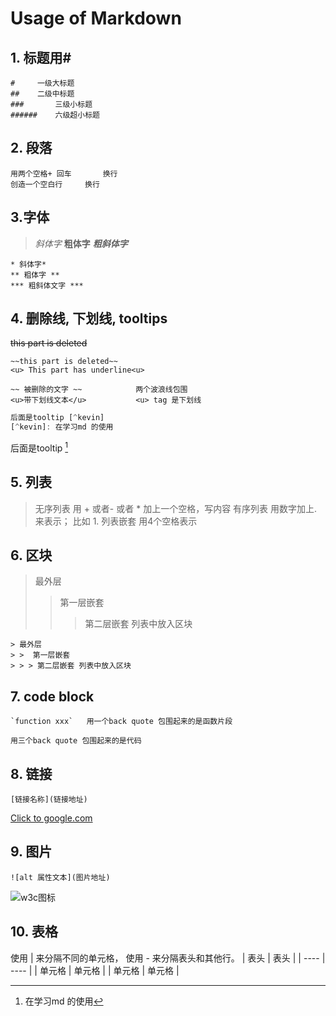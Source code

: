 # Usage of Markdown
## 1. 标题用#
```
# 	  一级大标题
## 	  二级中标题
### 	  三级小标题
######	  六级超小标题
```
## 2. 段落
```
用两个空格+ 回车	    换行
创造一个空白行	    换行
```

## 3.字体
> *斜体字*
> **粗体字**
> ***粗斜体字***

```
* 斜体字*
** 粗体字 **
*** 粗斜体文字 ***
```

## 4. 删除线, 下划线, tooltips
~~this part is deleted~~
```
~~this part is deleted~~
<u> This part has underline<u>
```

```
~~ 被删除的文字 ~~	        两个波浪线包围
<u>带下划线文本</u>	        <u> tag 是下划线
```

``` js
后面是tooltip [^kevin]
[^kevin]: 在学习md 的使用
```
后面是tooltip [^kevin]
[^kevin]: 在学习md 的使用

## 5. 列表

>无序列表	用 + 或者- 或者 * 加上一个空格，写内容
> 有序列表	用数字加上. 来表示； 比如 1. 
> 列表嵌套	用4个空格表示

## 6. 区块
> 最外层
> >  第一层嵌套
> > > 第二层嵌套	列表中放入区块

```
> 最外层
> >  第一层嵌套
> > > 第二层嵌套	列表中放入区块
```

## 7. code block
```
`function xxx`   用一个back quote 包围起来的是函数片段

用三个back quote 包围起来的是代码
```


## 8. 链接
```[链接名称](链接地址)```	

[Click to google.com](www.google.com)


## 9. 图片
```![alt 属性文本](图片地址)```


![w3c图标](https://www.w3.org/wiki/images/b/b9/Back.png)

## 10. 表格
使用 | 来分隔不同的单元格，
使用 - 来分隔表头和其他行。
|  表头   | 表头  |
|  ----  | ----  |
| 单元格  | 单元格 |
| 单元格  | 单元格 |
